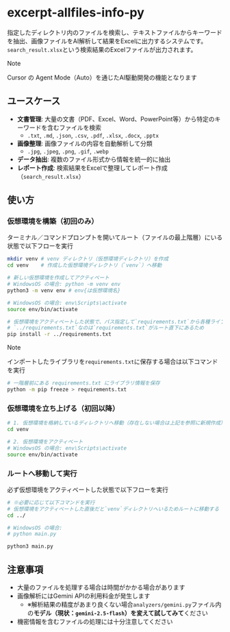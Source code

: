 # excerpt-allfiles-info-py

指定したディレクトリ内のファイルを検索し、テキストファイルからキーワードを抽出、画像ファイルをAI解析して結果をExcelに出力するシステムです。<br>`search_result.xlsx`という検索結果のExcelファイルが出力されます。

> [!NOTE]
> Cursor の Agent Mode（Auto）を通じたAI駆動開発の機能となります

## ユースケース

- **文書管理**: 大量の文書（PDF、Excel、Word、PowerPoint等）から特定のキーワードを含むファイルを検索
    - `.txt`, `.md`, `.json`, `.csv`, `.pdf`, `.xlsx`, `.docx`, `.pptx`
- **画像整理**: 画像ファイルの内容を自動解析して分類
    - `.jpg`, `.jpeg`, `.png`, `.gif`, `.webp`
- **データ抽出**: 複数のファイル形式から情報を統一的に抽出
- **レポート作成**: 検索結果をExcelで整理してレポート作成（`search_result.xlsx`）

## 使い方
### 仮想環境を構築（初回のみ）
ターミナル／コマンドプロンプトを開いてルート（ファイルの最上階層）にいる状態で以下フローを実行
```bash
mkdir venv # venv ディレクトリ（仮想環境ディレクトリ）を作成
cd venv    # 作成した仮想環境ディレクトリ（`venv`）へ移動

# 新しい仮想環境を作成してアクティベート
# WindowsOS の場合: python -m venv env
python3 -m venv env # env{は仮想環境名}

# WindowsOS の場合: env\Scripts\activate
source env/bin/activate

# 仮想環境をアクティベートした状態で、パス指定して`requirements.txt`から各種ライブラリをインストール
# `../requirements.txt`なのは`requirements.txt`がルート直下にあるため
pip install -r ../requirements.txt
```

> [!NOTE]
> インポートしたライブラリを`requirements.txt`に保存する場合は以下コマンドを実行
```bash
# 一階層前にある requirements.txt にライブラリ情報を保存
python -m pip freeze > requirements.txt
```

### 仮想環境を立ち上げる（初回以降）
```bash
# 1. 仮想環境を格納しているディレクトリへ移動（存在しない場合は上記を参照に新規作成）
cd venv

# 2. 仮想環境をアクティベート
# WindowsOS の場合: env\Scripts\activate
source env/bin/activate
```

### ルートへ移動して実行
必ず仮想環境をアクティベートした状態で以下フローを実行
```bash
# ※必要に応じて以下コマンドを実行
# 仮想環境をアクティベートした直後だと`venv`ディレクトリへいるためルートに移動する
cd ../

# WindowsOS の場合:
# python main.py

python3 main.py
```

## 注意事項

- 大量のファイルを処理する場合は時間がかかる場合があります
- 画像解析にはGemini APIの利用料金が発生します
    - ※解析結果の精度があまり良くない場合`analyzers/gemini.py`ファイル内の**モデル（現状：`gemini-2.5-flash`）を変えて試してみて**ください
- 機密情報を含むファイルの処理には十分注意してください
